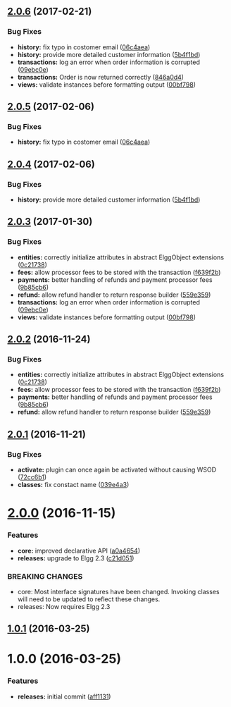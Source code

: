 <a name="2.0.6"></a>
## [2.0.6](https://github.com/hypeJunction/Elgg-payments/compare/2.0.2...v2.0.6) (2017-02-21)


### Bug Fixes

* **history:** fix typo in costomer email ([06c4aea](https://github.com/hypeJunction/Elgg-payments/commit/06c4aea))
* **history:** provide more detailed customer information ([5b4f1bd](https://github.com/hypeJunction/Elgg-payments/commit/5b4f1bd))
* **transactions:** log an error when order information is corrupted ([09ebc0e](https://github.com/hypeJunction/Elgg-payments/commit/09ebc0e))
* **transactions:** Order is now returned correctly ([846a0d4](https://github.com/hypeJunction/Elgg-payments/commit/846a0d4))
* **views:** validate instances before formatting output ([00bf798](https://github.com/hypeJunction/Elgg-payments/commit/00bf798))



<a name="2.0.5"></a>
## [2.0.5](https://github.com/hypeJunction/Elgg-payments/compare/2.0.4...v2.0.5) (2017-02-06)


### Bug Fixes

* **history:** fix typo in costomer email ([06c4aea](https://github.com/hypeJunction/Elgg-payments/commit/06c4aea))



<a name="2.0.4"></a>
## [2.0.4](https://github.com/hypeJunction/Elgg-payments/compare/2.0.3...v2.0.4) (2017-02-06)


### Bug Fixes

* **history:** provide more detailed customer information ([5b4f1bd](https://github.com/hypeJunction/Elgg-payments/commit/5b4f1bd))



<a name="2.0.3"></a>
## [2.0.3](https://github.com/hypeJunction/Elgg-payments/compare/2.0.1...v2.0.3) (2017-01-30)


### Bug Fixes

* **entities:** correctly initialize attributes in abstract ElggObject extensions ([0c21738](https://github.com/hypeJunction/Elgg-payments/commit/0c21738))
* **fees:** allow processor fees to be stored with the transaction ([f639f2b](https://github.com/hypeJunction/Elgg-payments/commit/f639f2b))
* **payments:** better handling of refunds and payment processor fees ([9b85cb6](https://github.com/hypeJunction/Elgg-payments/commit/9b85cb6))
* **refund:** allow refund handler to return response builder ([559e359](https://github.com/hypeJunction/Elgg-payments/commit/559e359))
* **transactions:** log an error when order information is corrupted ([09ebc0e](https://github.com/hypeJunction/Elgg-payments/commit/09ebc0e))
* **views:** validate instances before formatting output ([00bf798](https://github.com/hypeJunction/Elgg-payments/commit/00bf798))



<a name="2.0.2"></a>
## [2.0.2](https://github.com/hypeJunction/Elgg-payments/compare/2.0.1...v2.0.2) (2016-11-24)


### Bug Fixes

* **entities:** correctly initialize attributes in abstract ElggObject extensions ([0c21738](https://github.com/hypeJunction/Elgg-payments/commit/0c21738))
* **fees:** allow processor fees to be stored with the transaction ([f639f2b](https://github.com/hypeJunction/Elgg-payments/commit/f639f2b))
* **payments:** better handling of refunds and payment processor fees ([9b85cb6](https://github.com/hypeJunction/Elgg-payments/commit/9b85cb6))
* **refund:** allow refund handler to return response builder ([559e359](https://github.com/hypeJunction/Elgg-payments/commit/559e359))



<a name="2.0.1"></a>
## [2.0.1](https://github.com/hypeJunction/Elgg-payments/compare/2.0.0...v2.0.1) (2016-11-21)


### Bug Fixes

* **activate:** plugin can once again be activated without causing WSOD ([72cc6b1](https://github.com/hypeJunction/Elgg-payments/commit/72cc6b1))
* **classes:** fix constact name ([039e4a3](https://github.com/hypeJunction/Elgg-payments/commit/039e4a3))



<a name="2.0.0"></a>
# [2.0.0](https://github.com/hypeJunction/Elgg-payments/compare/1.0.1...v2.0.0) (2016-11-15)


### Features

* **core:** improved declarative API ([a0a4654](https://github.com/hypeJunction/Elgg-payments/commit/a0a4654))
* **releases:** upgrade to Elgg 2.3 ([c21d051](https://github.com/hypeJunction/Elgg-payments/commit/c21d051))


### BREAKING CHANGES

* core: Most interface signatures have been changed. Invoking classes will need
to be updated to reflect these changes.
* releases: Now requires Elgg 2.3



<a name="1.0.1"></a>
## [1.0.1](https://github.com/hypeJunction/Elgg-payments/compare/1.0.0...v1.0.1) (2016-03-25)




<a name="1.0.0"></a>
# 1.0.0 (2016-03-25)


### Features

* **releases:** initial commit ([aff1131](https://github.com/hypeJunction/Elgg-payments/commit/aff1131))



